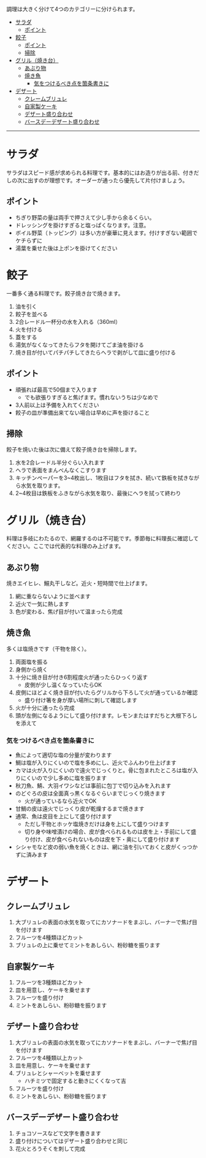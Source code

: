 調理は大きく分けて4つのカテゴリーに分けられます。

<!-- TOC depthFrom:1 depthTo:6 withLinks:1 updateOnSave:1 orderedList:0 -->

- [サラダ](#サラダ)
	- [ポイント](#ポイント)
- [餃子](#餃子)
	- [ポイント](#ポイント)
	- [掃除](#掃除)
- [グリル（焼き台）](#グリル焼き台)
	- [あぶり物](#あぶり物)
	- [焼き魚](#焼き魚)
		- [気をつけるべき点を箇条書きに](#気をつけるべき点を箇条書きに)
- [デザート](#デザート)
	- [クレームブリュレ](#クレームブリュレ)
	- [自家製ケーキ](#自家製ケーキ)
	- [デザート盛り合わせ](#デザート盛り合わせ)
	- [バースデーデザート盛り合わせ](#バースデーデザート盛り合わせ)

<!-- /TOC -->

***

# サラダ

サラダはスピード感が求められる料理です。基本的にはお造りが出る前、付きだしの次に出すのが理想です。オーダーが通ったら優先して片付けましょう。

## ポイント

- ちぎり野菜の量は両手で押さえて少し手から余るくらい。
- ドレッシングを掛けすぎると塩っぱくなります。注意。
- ボイル野菜（トッピング）は多い方が豪華に見えます。付けすぎない範囲でケチらずに
- 湯葉を乗せた後は上ポンを掛けてください

# 餃子

一番多く通る料理です。餃子焼き台で焼きます。

1. 油を引く
2. 餃子を並べる
3. 2合レードル一杯分の水を入れる（360ml）
4. 火を付ける
5. 蓋をする
6. 湯気がなくなってきたらフタを開けてごま油を掛ける
7. 焼き目が付いてパチパチしてきたらヘラで剥がして皿に盛り付ける

## ポイント

- 頑張れば最高で50個まで入ります
    - でも欲張りすぎると焦げます。慣れないうちは少なめで
- 3人前以上は予備を入れてください
- 餃子の皿が準備出来てない場合は早めに声を掛けること

## 掃除

餃子を焼いた後は次に備えて餃子焼き台を掃除します。

1. 水を2合レードル半分ぐらい入れます
2. ヘラで表面をまんべんなくこすります
3. キッチンペーパーを3~4枚出し、1枚目はフタを拭き、続いて鉄板を拭きながら水気を取ります。
4. 2~4枚目は鉄板をふきながら水気を取り、最後にヘラを拭って終わり

# グリル（焼き台）

料理は多岐にわたるので、網羅するのは不可能です。季節毎に料理長に確認してください。ここでは代表的な料理のみ上げます。

## あぶり物

焼きエイヒレ、鰯丸干しなど。近火・短時間で仕上げます。

1. 網に重ならないように並べます
2. 近火で一気に熱します
3. 色が変わる、焦げ目が付いて温まったら完成

## 焼き魚

多くは塩焼きです（干物を除く）。

1. 両面塩を振る
2. 身側から焼く
3. 十分に焼き目が付き6割程度火が通ったらひっくり返す
    - 皮側が少し温くなっていたらOK
4. 皮側にほどよく焼き目が付いたらグリルから下ろして火が通っているか確認
    - 盛り付け箸を身が厚い場所に刺して確認します
5. 火が十分に通ったら完成
6. 頭が左側になるようにして盛り付けます。レモンまたはすだちと大根下ろしを添えて

### 気をつけるべき点を箇条書きに

- 魚によって適切な塩の分量が変わります
- 鯛は塩が入りにくいので塩を多めにし、近火でふんわり仕上げます
- カマは火が入りにくいので遠火でじっくりと。骨に包まれたところは塩が入りにくいので少し多めに塩を振ります
- 秋刀魚、鯖、大羽イワシなどは事前に包丁で切り込みを入れます
- のどぐろの皮は全面真っ黒くなるぐらいまでじっくり焼きます
    - 火が通っているなら近火でOK
- 甘鯛の皮は遠火でじっくり皮が乾燥するまで焼きます
- 通常、魚は皮目を上にして盛り付けます
    - ただし干物とホッケ塩焼きだけは身を上にして盛りつけます
    - 切り身や味噌漬けの場合、皮が食べられるものは皮を上・手前にして盛り付け、皮が食べられないものは皮を下・奥にして盛り付けます
- シシャモなど皮の弱い魚を焼くときは、網に油を引いておくと皮がくっつかずに済みます

# デザート

## クレームブリュレ

1. 大ブリュレの表面の水気を取ってにカソナードをまぶし、バーナーで焦げ目を付けます
2. フルーツを4種類ほどカット
3. ブリュレの上に乗せてミントをあしらい、粉砂糖を振ります

## 自家製ケーキ

1. フルーツを3種類ほどカット
2. 皿を用意し、ケーキを乗せます
3. フルーツを盛り付け
4. ミントをあしらい、粉砂糖を振ります

## デザート盛り合わせ

1. 大ブリュレの表面の水気を取ってにカソナードをまぶし、バーナーで焦げ目を付けます
2. フルーツを4種類以上カット
3. 皿を用意し、ケーキを乗せます
4. ブリュレとシャーベットを乗せます
    - ハチミツで固定すると動きにくくなって吉
5. フルーツを盛り付け
6. ミントをあしらい、粉砂糖を振ります

## バースデーデザート盛り合わせ

1. チョコソースなどで文字を書きます
2. 盛り付けについてはデザート盛り合わせと同じ
3. 花火とろうそくを刺して完成
